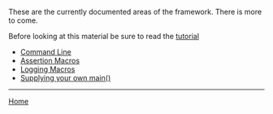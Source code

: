 These are the currently documented areas of the framework. There is more to come.

Before looking at this material be sure to read the [tutorial](tutorial.md)

* [Command Line](command-line.md)
* [Assertion Macros](assertions.md)
* [Logging Macros](logging.md)
* [Supplying your own main()](own-main.md)

---

[Home](../README.md)